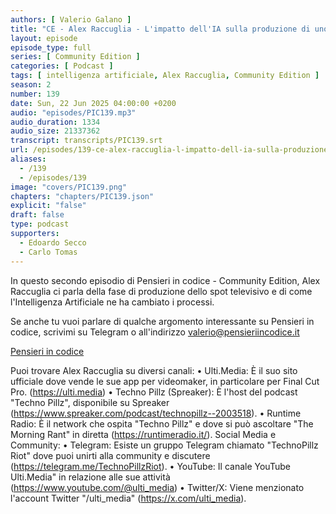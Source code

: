 ```yaml
---
authors: [ Valerio Galano ]
title: "CE - Alex Raccuglia - L'impatto dell'IA sulla produzione di uno spot televisivo (Parte 2 di 4)"
layout: episode
episode_type: full
series: [ Community Edition ]
categories: [ Podcast ]
tags: [ intelligenza artificiale, Alex Raccuglia, Community Edition ]
season: 2
number: 139
date: Sun, 22 Jun 2025 04:00:00 +0200
audio: "episodes/PIC139.mp3"
audio_duration: 1334
audio_size: 21337362
transcript: transcripts/PIC139.srt
url: /episodes/139-ce-alex-raccuglia-l-impatto-dell-ia-sulla-produzione-di-uno-spot-televisivo-parte-2-di-4
aliases:
  - /139
  - /episodes/139
image: "covers/PIC139.png"
chapters: "chapters/PIC139.json"
explicit: "false"
draft: false
type: podcast
supporters:
  - Edoardo Secco
  - Carlo Tomas
---
```


In questo secondo episodio di Pensieri in codice - Community Edition, Alex Raccuglia ci parla della fase di produzione dello spot televisivo e di come l'Intelligenza Artificiale ne ha cambiato i processi.

Se anche tu vuoi parlare di qualche argomento interessante su Pensieri in codice, scrivimi su Telegram o all'indirizzo [valerio@pensieriincodice.it](mailto:valerio@pensieriincodice.it)

[Pensieri in codice](https://pensieriincodice.it/139)

Puoi trovare Alex Raccuglia su diversi canali:
• Ulti.Media: È il suo sito ufficiale dove vende le sue app per videomaker, in particolare per Final Cut Pro. (https://ulti.media)
• Techno Pillz (Spreaker): È l'host del podcast "Techno Pillz", disponibile su Spreaker (https://www.spreaker.com/podcast/technopillz--2003518).
• Runtime Radio: È il network che ospita "Techno Pillz" e dove si può ascoltare "The Morning Rant" in diretta (https://runtimeradio.it/).
Social Media e Community:
• Telegram: Esiste un gruppo Telegram chiamato "TechnoPillz Riot" dove puoi unirti alla community e discutere (https://telegram.me/TechnoPillzRiot).
• YouTube: Il canale YouTube Ulti.Media" in relazione alle sue attività (https://www.youtube.com/@ulti_media)
• Twitter/X: Viene menzionato l'account Twitter "/ulti_media" (https://x.com/ulti_media).